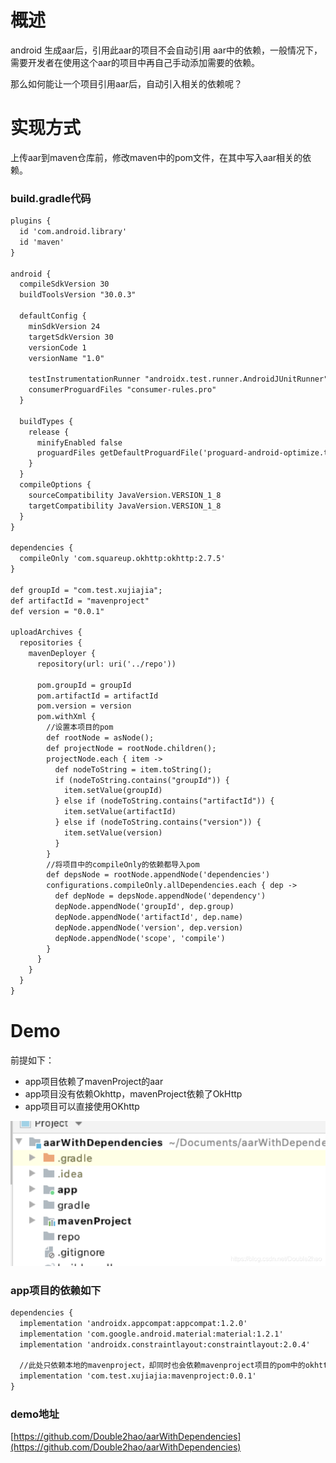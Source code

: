 ﻿# 概述

android 生成aar后，引用此aar的项目不会自动引用 aar中的依赖，一般情况下，需要开发者在使用这个aar的项目中再自己手动添加需要的依赖。

那么如何能让一个项目引用aar后，自动引入相关的依赖呢？

# 实现方式
上传aar到maven仓库前，修改maven中的pom文件，在其中写入aar相关的依赖。

### build.gradle代码
```xml
plugins {
  id 'com.android.library'
  id 'maven'
}

android {
  compileSdkVersion 30
  buildToolsVersion "30.0.3"

  defaultConfig {
    minSdkVersion 24
    targetSdkVersion 30
    versionCode 1
    versionName "1.0"

    testInstrumentationRunner "androidx.test.runner.AndroidJUnitRunner"
    consumerProguardFiles "consumer-rules.pro"
  }

  buildTypes {
    release {
      minifyEnabled false
      proguardFiles getDefaultProguardFile('proguard-android-optimize.txt'), 'proguard-rules.pro'
    }
  }
  compileOptions {
    sourceCompatibility JavaVersion.VERSION_1_8
    targetCompatibility JavaVersion.VERSION_1_8
  }
}

dependencies {
  compileOnly 'com.squareup.okhttp:okhttp:2.7.5'
}

def groupId = "com.test.xujiajia";
def artifactId = "mavenproject"
def version = "0.0.1"

uploadArchives {
  repositories {
    mavenDeployer {
      repository(url: uri('../repo'))

      pom.groupId = groupId
      pom.artifactId = artifactId
      pom.version = version
      pom.withXml {
        //设置本项目的pom
        def rootNode = asNode();
        def projectNode = rootNode.children();
        projectNode.each { item ->
          def nodeToString = item.toString();
          if (nodeToString.contains("groupId")) {
            item.setValue(groupId)
          } else if (nodeToString.contains("artifactId")) {
            item.setValue(artifactId)
          } else if (nodeToString.contains("version")) {
            item.setValue(version)
          }
        }
        //将项目中的compileOnly的依赖都导入pom
        def depsNode = rootNode.appendNode('dependencies')
        configurations.compileOnly.allDependencies.each { dep ->
          def depNode = depsNode.appendNode('dependency')
          depNode.appendNode('groupId', dep.group)
          depNode.appendNode('artifactId', dep.name)
          depNode.appendNode('version', dep.version)
          depNode.appendNode('scope', 'compile')
        }
      }
    }
  }
}
```
# Demo
前提如下：
- app项目依赖了mavenProject的aar
- app项目没有依赖Okhttp，mavenProject依赖了OkHttp
- app项目可以直接使用OKhttp

![在这里插入图片描述](https://raw.githubusercontent.com/Double2hao/xujiajia_blog/main/img/20210313193220882.png)


### app项目的依赖如下
```xml
dependencies {
  implementation 'androidx.appcompat:appcompat:1.2.0'
  implementation 'com.google.android.material:material:1.2.1'
  implementation 'androidx.constraintlayout:constraintlayout:2.0.4'

  //此处只依赖本地的mavenproject，却同时也会依赖mavenproject项目的pom中的okhtto
  implementation 'com.test.xujiajia:mavenproject:0.0.1'
}
```

### demo地址
[https://github.com/Double2hao/aarWithDependencies](https://github.com/Double2hao/aarWithDependencies)
